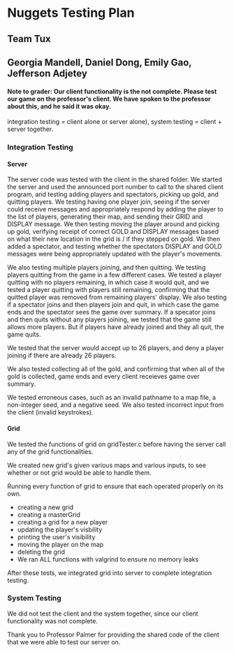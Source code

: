 # Nuggets Testing Plan 
## Team Tux 
## Georgia Mandell, Daniel Dong, Emily Gao, Jefferson Adjetey

#### Note to grader: Our client functionality is the not complete. Please test our game on the professor's client. We have spoken to the professor about this, and he said it was okay. 

integration testing = client alone or server alone), system testing = client + server together.

### Integration Testing

#### Server

The server code was tested with the client in the shared folder. We started the server and used the announced port number to call to the shared client program, and testing adding players and spectators, picking up gold, and quitting players. We testing having one player join, seeing if the server could receive messages and appropriately respond by adding the player to the list of players, generating their map, and sending their GRID and DISPLAY message. We then testing moving the player around and picking up gold, verifying receipt of correct GOLD and DISPLAY messages based on what their new location in the grid is / if they stepped on gold. We then added a spectator, and testing whether the spectators DISPLAY and GOLD messages were being appropriately updated with the player's movements. 

We also testing multiple players joining, and then quitting. We testing players quitting from the game in a few different cases. We tested a player quitting with no players remaining, in which case it would quit, and we tested a player quitting with players still remaining, confirming that the quitted player was removed from remaining players' display. We also testing if a spectator joins and then players join and quit, in which case the game ends and the spectator sees the game over summary. If a specator joins and then quits without any players joining, we tested that the game still allows more players. But if players have already joined and they all quit, the game quits. 

We tested that the server would accept up to 26 players, and deny a player joining if there are already 26 players. 

We also tested collecting all of the gold, and confirming that when all of the gold is collected, game ends and every client receieves game over summary.

We tested erroneous cases, such as an invalid pathname to a map file, a non-integer seed, and a negative seed. We also tested incorrect input from the client (invalid keystrokes).


#### Grid

We tested the functions of grid on gridTester.c before having the server call any of the grid functionalities.

We created new grid's given various maps and various inputs, to see whether or not grid would be able to handle them.

Running every function of grid to ensure that each operated properly on its own.
* creating a new grid
* creating a masterGrid
* creating a grid for a new player
* updating the player's visbility
* printing the user's visibility
* moving the player on the map
* deleting the grid
* We ran ALL functions with valgrind to ensure no memory leaks

After these tests, we integrated grid into server to complete integration testing.


### System Testing

We did not test the client and the system together, since our client functionality was not complete. 

Thank you to Professor Palmer for providing the shared code of the client that we were able to test our server on. 
